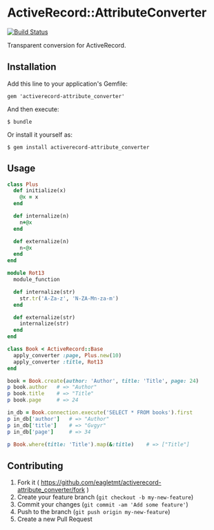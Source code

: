 # ActiveRecord::AttributeConverter
[![Build Status](https://api.travis-ci.org/eagletmt/activerecord-attribute_converter.svg?branch=master)](https://travis-ci.org/eagletmt/activerecord-attribute_converter)

Transparent conversion for ActiveRecord.

## Installation

Add this line to your application's Gemfile:

    gem 'activerecord-attribute_converter'

And then execute:

    $ bundle

Or install it yourself as:

    $ gem install activerecord-attribute_converter

## Usage

```ruby
class Plus
  def initialize(x)
    @x = x
  end

  def internalize(n)
    n+@x
  end

  def externalize(n)
    n-@x
  end
end

module Rot13
  module_function

  def internalize(str)
    str.tr('A-Za-z', 'N-ZA-Mn-za-m')
  end

  def externalize(str)
    internalize(str)
  end
end

class Book < ActiveRecord::Base
  apply_converter :page, Plus.new(10)
  apply_converter :title, Rot13
end
```

```ruby
book = Book.create(author: 'Author', title: 'Title', page: 24)
p book.author   # => "Author"
p book.title    # => "Title"
p book.page     # => 24

in_db = Book.connection.execute('SELECT * FROM books').first
p in_db['author']   # => "Author"
p in_db['title']    # => "Gvgyr"
p in_db['page']     # => 34

p Book.where(title: 'Title').map(&:title)    # => ["Title"]
```

## Contributing

1. Fork it ( https://github.com/eagletmt/activerecord-attribute_converter/fork )
2. Create your feature branch (`git checkout -b my-new-feature`)
3. Commit your changes (`git commit -am 'Add some feature'`)
4. Push to the branch (`git push origin my-new-feature`)
5. Create a new Pull Request
